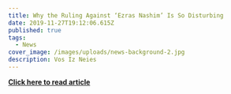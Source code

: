 ```yaml
---
title: Why the Ruling Against ‘Ezras Nashim’ Is So Disturbing
date: 2019-11-27T19:12:06.615Z
published: true
tags:
  - News
cover_image: /images/uploads/news-background-2.jpg
description: Vos Iz Neies
---
```

**[Click here to read article](https://vosizneias.com/2019/11/26/vin-editorial-why-the-ruling-against-ezras-nashim-is-so-disturbing/)**
